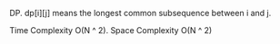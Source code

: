 DP. dp[i][j] means the longest common subsequence between i and j.

Time Complexity O(N ^ 2). Space Complexity O(N ^ 2)